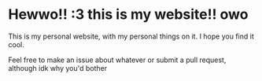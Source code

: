 # Hewwo!! :3 this is my website!! owo

This is my personal website, with my personal things on it. I hope you find it cool.

Feel free to make an issue about whatever or submit a pull request, although idk why you'd bother